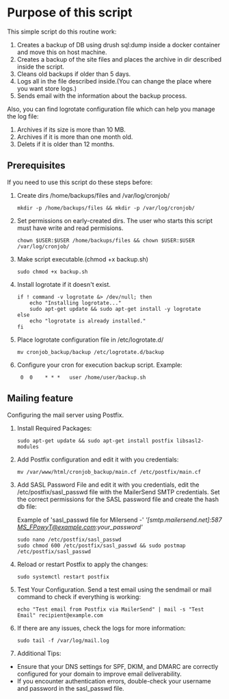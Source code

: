 # Purpose of this script

This simple script do this routine work: 
 
1. Creates a backup of DB using drush sql:dump inside a docker container and move this on host machine.
2. Creates a backup of the site files and places the archive in dir described inside the script.
3. Cleans old backups if older than 5 days.
4. Logs all in the file described inside.(You can change the place where you want store logs.)
5. Sends email with the information about the backup process.

Also, you can find logrotate configuration file which can help you manage the log file:

1. Archives if its size is more than 10 MB.
2. Archives if it is more than one month old.
3. Delets if it is older than 12 months.

## Prerequisites

If you need to use this script do these steps before:

1. Create dirs /home/backups/files and /var/log/cronjob/
   ``` 
   mkdir -p /home/backups/files && mkdir -p /var/log/cronjob/
   ```
2. Set permissions on early-created dirs. The user who starts this script must have write and read permisions.
   ```
   chown $USER:$USER /home/backups/files && chown $USER:$USER /var/log/cronjob/
   ```
3. Make script executable.(chmod +x backup.sh)
   ```
   sudo chmod +x backup.sh
   ```
4. Install logrotate if it doesn't exist.
   ```
   if ! command -v logrotate &> /dev/null; then
       echo "Installing logrotate..."
       sudo apt-get update && sudo apt-get install -y logrotate
   else
       echo "logrotate is already installed."
   fi
   ```
5. Place logrotate configuration file in /etc/logrotate.d/
   ```
   mv cronjob_backup/backup /etc/logrotate.d/backup
   ```
6. Configure your cron for execution backup script. Example:
   ```cron 
    0  0    * * *   user /home/user/backup.sh
   ```

## Mailing feature

Configuring the mail server using Postfix.

1. Install Required Packages:
   ```
   sudo apt-get update && sudo apt-get install postfix libsasl2-modules
   ```
2. Add Postfix configuration and edit it with you credentials:
   ```
   mv /var/www/html/cronjob_backup/main.cf /etc/postfix/main.cf 
   ```
3. Add SASL Password File and edit it with you credentials, edit the /etc/postfix/sasl_passwd file with the MailerSend SMTP credentials.
   Set the correct permissions for the SASL password file and create the hash db file:

   Example of 'sasl_passwd file for Milersend -' <em>'[smtp.mailersend.net]:587 MS_FPowyT@example.com:your_password'</em>
   ```
   sudo nano /etc/postfix/sasl_passwd
   sudo chmod 600 /etc/postfix/sasl_passwd && sudo postmap /etc/postfix/sasl_passwd
   ```
4. Reload or restart Postfix to apply the changes:
   ```
   sudo systemctl restart postfix
   ```
5. Test Your Configuration. Send a test email using the sendmail or mail command to check if everything is working:
   ```
   echo "Test email from Postfix via MailerSend" | mail -s "Test Email" recipient@example.com
   ```
6. If there are any issues, check the logs for more information:
   ```
   sudo tail -f /var/log/mail.log
   ```
7. Additional Tips:

 - Ensure that your DNS settings for SPF, DKIM, and DMARC are correctly configured for your domain to improve email deliverability.
 - If you encounter authentication errors, double-check your username and password in the sasl_passwd file.

